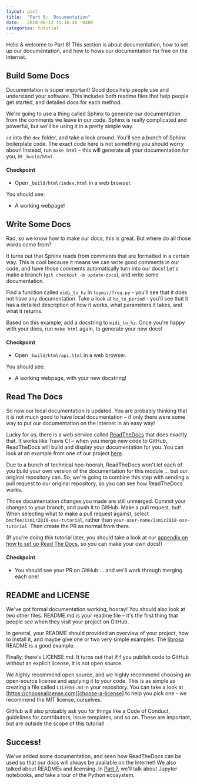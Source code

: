 ```yaml
---
layout: post
title:  "Part 6:  Documentation"
date:   2018-08-12 15:16:46 -0400
categories: tutorial
---
```

Hello & welcome to Part 6!  This section is about documentation, how to set up our documentation, and how to hows our documentation for free on the internet.

## Build Some Docs

Documentation is super important!  Good docs help people use and understand your software.  This includes both readme files that help people get started, and detailed docs for each method.

We're going to use a thing called Sphinx to generate our documentation from the comments we leave in our code.  Sphinx is really complicated and powerful, but we'll be using it in a pretty simple way.

`cd` into the `doc` folder, and take a look around.  You'll see a bunch of Sphinx boilerplate code.  The exact code here is not something you should worry about!  Instead, run `make html` – this will generate all your documentation for you, in `_build/html`.

#### Checkpoint

- Open `_build/html/index.html` in a web browser.

You should see:
- A working webpage!


## Write Some Docs

Rad, so we know how to make our docs, this is great.  But where do all those words come from?

It turns out that Sphinx reads from comments that are formatted in a certain way.  This is cool because it means we can write good comments in our code, and have those comments automatically turn into our docs!  Let's make a branch (`git checkout -b update-docs`), and write some documentation.

Find a function called `midi_to_hz` in `toymir/freq.py` - you'll see that it does not have any documentation.  Take a look at `hz_to_period` - you'll see that it has a detailed description of how it works, what parameters it takes, and what it returns.

Based on this example, add a docstring to `midi_to_hz`.  Once you're happy with your docs, run `make html` again, to generate your new docs!

#### Checkpoint

- Open `_build/html/api.html` in a web browser.

You should see:
- A working webpage, with your new docstring!


##  Read The Docs

So now our local documentation is updated.  You are probably thinking that it is not much good to have local documentation – if only there were some way to put our documentation on the Internet in an easy way!

Lucky for us, there is a web service called [ReadTheDocs][readthedocs] that does exactly that.  It works like Travis CI – when you merge new code to GitHub, ReadTheDocs will build and display your documentation for you.  You can look at an example from one of our project [here][amen-docs].

Due to a bunch of technical hoo-hoorah, ReadTheDocs won't let each of you build your own version of the documentation for this module ... but our original repository can.  So, we're going to combine this step with sending a pull request to our original repository, so you can see how ReadTheDocs works.

Those documentation changes you made are still unmerged.  Commit your changes to your branch, and push it to GitHub.  Make a pull request, but!  When selecting what to make a pull request against, select `bmcfee/ismir2018-oss-tutorial`, rather than `your-user-name/ismir2018-oss-tutorial`.  Then create the PR as normal from there.

(If you're doing this tutorial later, you should take a look at our [appendix on how to set up Read The Docs](appendix-1), so you can make your own docs!)

#### Checkpoint

- You should see your PR on GitHub ... and we'll work through merging each one!


## README and LICENSE

We've got formal documentation working, hooray!  You should also look at two other files.  README.md is your readme file – it's the first thing that people see when they visit your project on GitHub.

In general, your README should provided an overview of your project, how to install it, and maybe give one or two very simple examples.  The [librosa][librosa-github] README is a good example.

Finally, there's LICENSE.md.  It turns out that if f you publish code to GitHub without an explicit license, it is not open source.

We _highly_ recommend open source, and we highly recommend choosing an open-source license and applying it to your code.  This is as simple as creating a file called `LICENSE.md` in your repository.  You can take a look at [https://choosealicense.com][choose-a-license] to help you pick one - we recommend the MIT license, ourselves.

GitHub will also probably ask you for things like a Code of Conduct, guidelines for contributors, issue templates, and so on.  These are important, but are outside the scope of this tutorial!

## Success!

We've added some documentation, and seen how ReadTheDocs can be used so that our docs will always be available on the Internet!  We also talked about READMEs and licensing.  In [Part 7][tutorial-part-7], we'll talk about Jupyter notebooks, and take a tour of the Python ecosystem.

[librosa-github]: https://github.com/librosa/librosa
[tutorial-part-7]: https://bmcfee.github.io/ismir2018-oss-tutorial/tutorial/2018/08/11/part-7.html
[readthedocs]: https://readthedocs.org/
[amen-docs]: https://amen.readthedocs.io/en/latest/
[choose-a-license]: https://choosealicense.com/
[tutorial-part-7]: https://bmcfee.github.io/ismir2018-oss-tutorial/tutorial/2018/08/08/appendix-1.html
